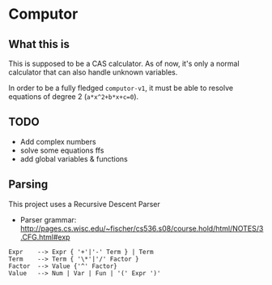 # Computor

## What this is

This is supposed to be a CAS calculator.
As of now, it's only a normal calculator that can also handle unknown variables.

In order to be a fully fledged `computor-v1`,
it must be able to resolve equations of degree 2 (`a*x^2+b*x+c=0`).

## TODO

* Add complex numbers
* solve some equations ffs
* add global variables & functions

## Parsing

This project uses a Recursive Descent Parser

* Parser grammar: http://pages.cs.wisc.edu/~fischer/cs536.s08/course.hold/html/NOTES/3.CFG.html#exp

```
Expr    --> Expr { '+'|'-' Term } | Term
Term    --> Term { '\*'|'/' Factor }
Factor  --> Value {'^' Factor}
Value   --> Num | Var | Fun | '(' Expr ')'
```
